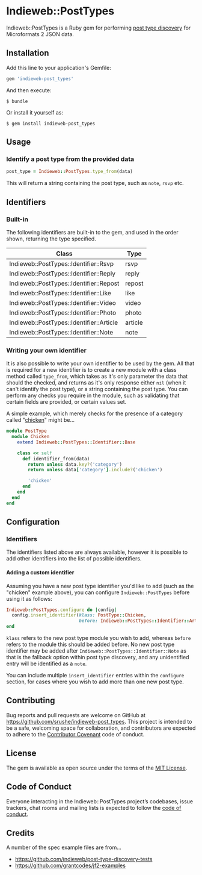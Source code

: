 # Indieweb::PostTypes

Indieweb::PostTypes is a Ruby gem for performing [post type discovery](https://indieweb.org/post-type-discovery) for Microformats 2 JSON data.

## Installation

Add this line to your application's Gemfile:

```ruby
gem 'indieweb-post_types'
```

And then execute:

    $ bundle

Or install it yourself as:

    $ gem install indieweb-post_types

## Usage

### Identify a post type from the provided data

```ruby
post_type = Indieweb::PostTypes.type_from(data)
```

This will return a string containing the post type, such as `note`, `rsvp` etc.

## Identifiers

### Built-in

The following identifiers are built-in to the gem, and used in the order shown, returning the type specified.

| Class | Type |
| ----- | ---- |
| Indieweb::PostTypes::Identifier::Rsvp | rsvp |
| Indieweb::PostTypes::Identifier::Reply | reply |
| Indieweb::PostTypes::Identifier::Repost | repost |
| Indieweb::PostTypes::Identifier::Like | like |
| Indieweb::PostTypes::Identifier::Video | video |
| Indieweb::PostTypes::Identifier::Photo | photo |
| Indieweb::PostTypes::Identifier::Article | article |
| Indieweb::PostTypes::Identifier::Note | note |

### Writing your own identifier

It is also possible to write your own identifier to be used by the gem. All that is required for a new identifier is to create a new module with a class method called `type_from`, which takes as it's only parameter the data that should the checked, and returns as it's only response either `nil` (when it can't identify the post type), or a string containing the post type. You can perform any checks you require in the module, such as validating that certain fields are provided, or certain values set.

A simple example, which merely checks for the presence of a category called "[chicken](https://indieweb.org/chicken)" might be...

```ruby
module PostType
  module Chicken
    extend Indieweb::PostTypes::Identifier::Base

    class << self
      def identifier_from(data)
        return unless data.key?('category')
        return unless data['category'].include?('chicken')

        'chicken'
      end
    end
  end
end
```

## Configuration

### Identifiers

The identifiers listed above are always available, however it is possible to add other identifiers into the list of possible identifiers.

#### Adding a custom identifier

Assuming you have a new post type identifier you'd like to add (such as the "chicken" example above), you can configure `Indieweb::PostTypes` before using it as follows:

```ruby
Indieweb::PostTypes.configure do |config|
  config.insert_identifier(klass: PostType::Chicken,
                           before: Indieweb::PostTypes::Identifier::Article)
end
```

`klass` refers to the new post type module you wish to add, whereas `before` refers to the module this should be added before. No new post type identifier may be added after `Indieweb::PostTypes::Identifier::Note` as that is the fallback option within post type discovery, and any unidentified entry will be identified as a `note`.

You can include multiple `insert_identifier` entries within the `configure` section, for cases where you wish to add more than one new post type.

## Contributing

Bug reports and pull requests are welcome on GitHub at https://github.com/srushe/indieweb-post_types. This project is intended to be a safe, welcoming space for collaboration, and contributors are expected to adhere to the [Contributor Covenant](http://contributor-covenant.org) code of conduct.

## License

The gem is available as open source under the terms of the [MIT License](https://opensource.org/licenses/MIT).

## Code of Conduct

Everyone interacting in the Indieweb::PostTypes project’s codebases, issue trackers, chat rooms and mailing lists is expected to follow the [code of conduct](https://github.com/srushe/indieweb-post_types/blob/master/CODE_OF_CONDUCT.md).

## Credits

A number of the spec example files are from...

* https://github.com/indieweb/post-type-discovery-tests
* https://github.com/grantcodes/jf2-examples
